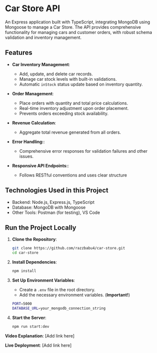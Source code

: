 # Car Store API
An Express application built with TypeScript, integrating MongoDB using Mongoose to manage a Car Store. The API provides comprehensive functionality for managing cars and customer orders, with robust schema 
validation and inventory management.

## Features
- **Car Inventory Management**:
  - Add, update, and delete car records.
  - Manage car stock levels with built-in validations.
  - Automatic `inStock` status update based on inventory quantity.

- **Order Management**:
  - Place orders with quantity and total price calculations.
  - Real-time inventory adjustment upon order placement.
  - Prevents orders exceeding stock availability.

- **Revenue Calculation**:
  - Aggregate total revenue generated from all orders.
    
- **Error Handling:**:
  - Comprehensive error responses for validation failures and other issues.
 
- **Responsive API Endpoints:**:
  - Follows RESTful conventions and uses clear structure
 
## Technologies Used in this Project
 - Backend: Node.js, Express.js, TypeScript
 - Database: MongoDB with Mongoose
 - Other Tools: Postman (for testing), VS Code

## Run the Project Locally
1. **Clone the Repository**:

    ```sh
    git clone https://github.com/razzbabu4/car-store.git
    cd car-store
    ```

2. **Install Dependencies**:

    ```sh
    npm install
    ```

3. **Set Up Environment Variables**:
   - Create a `.env` file in the root directory.
   - Add the necessary environment variables. (**Important!**)

   ```sh
   PORT=5000
   DATABASE_URL=your_mongodb_connection_string
    ```   

5. **Start the Server**:

    ```sh
    npm run start:dev
    ```

**Video Explanation**: [Add link here]

**Live Deployment**: [Add link here]
